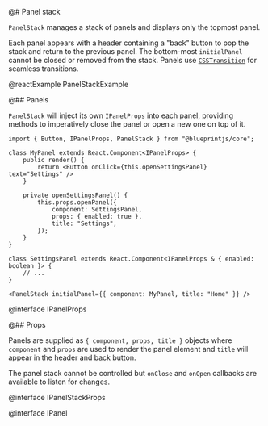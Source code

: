 @# Panel stack

`PanelStack` manages a stack of panels and displays only the topmost panel.

Each panel appears with a header containing a "back" button to pop the stack and
return to the previous panel. The bottom-most `initialPanel` cannot be closed
or removed from the stack. Panels use [`CSSTransition`](http://reactcommunity.org/react-transition-group/css-transition)
for seamless transitions.


@reactExample PanelStackExample

@## Panels

`PanelStack` will inject its own `IPanelProps` into each panel, providing
methods to imperatively close the panel or open a new one on top of it.

```tsx
import { Button, IPanelProps, PanelStack } from "@blueprintjs/core";

class MyPanel extends React.Component<IPanelProps> {
    public render() {
        return <Button onClick={this.openSettingsPanel} text="Settings" />
    }

    private openSettingsPanel() {
        this.props.openPanel({
            component: SettingsPanel,
            props: { enabled: true },
            title: "Settings",
        });
    }
}

class SettingsPanel extends React.Component<IPanelProps & { enabled: boolean }> {
    // ...
}

<PanelStack initialPanel={{ component: MyPanel, title: "Home" }} />
```

@interface IPanelProps

@## Props

Panels are supplied as `{ component, props, title }` objects where `component`
and `props` are used to render the panel element and `title` will appear in the
header and back button.

The panel stack cannot be controlled but `onClose` and `onOpen` callbacks are
available to listen for changes.

@interface IPanelStackProps

@interface IPanel

